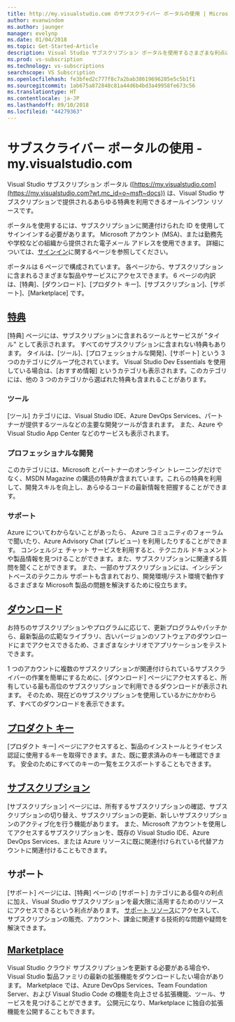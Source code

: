```yaml
---
title: http://my.visualstudio.com のサブスクライバー ポータルの使用 | Microsoft Docs
author: evanwindom
ms.author: jaunger
manager: evelynp
ms.date: 01/04/2018
ms.topic: Get-Started-Article
description: Visual Studio サブスクリプション ポータルを使用するさまざまな利点について
ms.prod: vs-subscription
ms.technology: vs-subscriptions
searchscope: VS Subscription
ms.openlocfilehash: fe3bfed2c777f8c7a2bab38619696285e5c5b1f1
ms.sourcegitcommit: 1ab675a872848c81a44d6b4bd3a49958fe673c56
ms.translationtype: HT
ms.contentlocale: ja-JP
ms.lasthandoff: 09/10/2018
ms.locfileid: "44279363"
---
```

# <a name="using-the-subscriber-portal---myspanspanvisualstudiospanspancom"></a>サブスクライバー ポータルの使用 - my.<span></span>visualstudio<span></span>.com

Visual Studio サブスクリプション ポータル ([https://my.visualstudio.com](https://my.visualstudio.com?wt.mc_id=o~msft~docs)) は、Visual Studio サブスクリプションで提供されるあらゆる特典を利用できるオールインワン リソースです。

ポータルを使用するには、サブスクリプションに関連付けられた ID を使用してサインインする必要があります。  Microsoft アカウント (MSA)、または勤務先や学校などの組織から提供された電子メール アドレスを使用できます。  詳細については、[サインイン](signing-in.md)に関するページを参照してください。

ポータルは 6 ページで構成されています。  各ページから、サブスクリプションに含まれるさまざまな製品やサービスにアクセスできます。  6 ページの内訳は、[特典]、[ダウンロード]、[プロダクト キー]、[サブスクリプション]、[サポート]、[Marketplace] です。

## <a name="benefitshttpsmyvisualstudiocombenefitswtmcidomsftdocs"></a>[特典](https://my.visualstudio.com/benefits?wt.mc_id=o~msft~docs)
[特典] ページには、サブスクリプションに含まれるツールとサービスが "タイル" として表示されます。  すべてのサブスクリプションに含まれない特典もあります。 タイルは、[ツール]、[プロフェッショナルな開発]、[サポート] という 3 つのカテゴリにグループ化されています。  Visual Studio Dev Essentials を使用している場合は、[おすすめ情報] というカテゴリも表示されます。このカテゴリには、他の 3 つのカテゴリから選ばれた特典も含まれることがあります。

### <a name="tools"></a>ツール
[ツール] カテゴリには、Visual Studio IDE、Azure DevOps Services、パートナーが提供するツールなどの主要な開発ツールが含まれます。  また、Azure や Visual Studio App Center などのサービスも表示されます。

### <a name="professional-development"></a>プロフェッショナルな開発
このカテゴリには、Microsoft とパートナーのオンライン トレーニングだけでなく、MSDN Magazine の購読の特典が含まれています。これらの特典を利用して、開発スキルを向上し、あらゆるコードの最新情報を把握することができます。

### <a name="support"></a>サポート
Azure についてわからないことがあったら、  Azure コミュニティのフォーラムで聞いたり、Azure Advisory Chat (プレビュー) を利用したりすることができます。  コンシェルジェ チャット サービスを利用すると、テクニカル ドキュメントや製品情報を見つけることができます。また、サブスクリプションに関連する質問を聞くことができます。  また、一部のサブスクリプションには、インシデントベースのテクニカル サポートも含まれており、開発環境/テスト環境で動作するさまざまな Microsoft 製品の問題を解決するために役立ちます。

## <a name="downloadshttpsmyvisualstudiocomdownloadswtmcidomsftdocs"></a>[ダウンロード](https://my.visualstudio.com/downloads?wt.mc_id=o~msft~docs)
お持ちのサブスクリプションやプログラムに応じて、更新プログラムやパッチから、最新製品の広範なライブラリ、古いバージョンのソフトウェアのダウンロードにまでアクセスできるため、さまざまなシナリオでアプリケーションをテストできます。

1 つのアカウントに複数のサブスクリプションが関連付けられているサブスクライバーの作業を簡単にするために、[ダウンロード] ページにアクセスすると、所有している最も高位のサブスクリプションで利用できるダウンロードが表示されます。  そのため、現在どのサブスクリプションを使用しているかにかかわらず、すべてのダウンロードを表示できます。

## <a name="product-keyshttpsmyvisualstudiocomproductkeyswtmcidomsftdocs"></a>[プロダクト キー](https://my.visualstudio.com/productkeys?wt.mc_id=o~msft~docs)
[プロダクト キー] ページにアクセスすると、製品のインストールとライセンス認証に使用するキーを取得できます。また、既に要求済みのキーも確認できます。  安全のためにすべてのキーの一覧をエクスポートすることもできます。

## <a name="subscriptionshttpsmyvisualstudiocomsubscriptionswtmcidomsftdocs"></a>[サブスクリプション](https://my.visualstudio.com/subscriptions?wt.mc_id=o~msft~docs)
[サブスクリプション] ページには、所有するサブスクリプションの確認、サブスクリプションの切り替え、サブスクリプションの更新、新しいサブスクリプションのアクティブ化を行う機能があります。 また、Microsoft アカウントを使用してアクセスするサブスクリプションを、既存の Visual Studio IDE、Azure DevOps Services、または Azure リソースに既に関連付けられている代替アカウントに関連付けることもできます。

## <a name="support"></a>サポート

[サポート] ページには、[特典] ページの [サポート] カテゴリにある個々の利点に加え、Visual Studio サブスクリプションを最大限に活用するためのリソースにアクセスできるという利点があります。 [サポート リソース](https://visualstudio.microsoft.com/subscriptions/support/)にアクセスして、サブスクリプションの販売、アカウント、課金に関連する技術的な問題や疑問を解決できます。

## <a name="marketplacehttpsmarketplacevisualstudiocom"></a>[Marketplace](https://marketplace.visualstudio.com/)

Visual Studio クラウド サブスクリプションを更新する必要がある場合や、  Visual Studio 製品ファミリの最新の拡張機能をダウンロードしたい場合があります。  Marketplace では、Azure DevOps Services、Team Foundation Server、および Visual Studio Code の機能を向上させる拡張機能、ツール、サービスを見つけることができます。 公開元になり、Marketplace に独自の拡張機能を公開することもできます。
